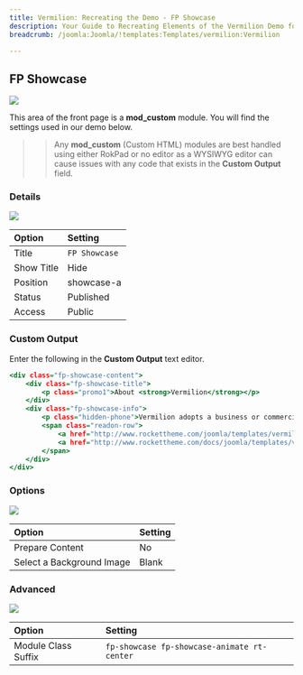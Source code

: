 ```yaml
---
title: Vermilion: Recreating the Demo - FP Showcase
description: Your Guide to Recreating Elements of the Vermilion Demo for Joomla
breadcrumb: /joomla:Joomla/!templates:Templates/vermilion:Vermilion

---
```


FP Showcase
-----

![][demo]

This area of the front page is a **mod_custom** module. You will find the settings used in our demo below.

>> Any **mod_custom** (Custom HTML) modules are best handled using either RokPad or no editor as a WYSIWYG editor can cause issues with any code that exists in the **Custom Output** field.

### Details

![][demo2]

| Option      | Setting       |
| :---------- | :----------   |
| Title       | `FP Showcase` |
| Show Title  | Hide          |
| Position    | showcase-a    |
| Status      | Published     |
| Access      | Public        |

### Custom Output

Enter the following in the **Custom Output** text editor.

~~~ .html
<div class="fp-showcase-content">
    <div class="fp-showcase-title">
        <p class="promo1">About <strong>Vermilion</strong></p>
    </div>
    <div class="fp-showcase-info">
        <p class="hidden-phone">Vermilion adopts a business or commercial centric visual model, with corporate background shades interwoven with configurable, vibrant or brand colors, allowing for an equilibrium between professionalism and artistic allure.</p>
        <span class="readon-row">
            <a href="http://www.rockettheme.com/joomla/templates/vermilion" class="readon">Purchase Vermilion</a>
            <a href="http://www.rockettheme.com/docs/joomla/templates/vermilion" class="readon2">View Documentation</a>
        </span>
    </div>
</div>
~~~

### Options

![][demo3]

| Option                    | Setting     |
| :----------               | :---------- |
| Prepare Content           | No          |
| Select a Background Image | Blank       |

### Advanced

![][demo4]

| Option              | Setting                                     |
| :----------         | :----------                                 |
| Module Class Suffix | `fp-showcase fp-showcase-animate rt-center` |

[demo]: assets/demo_1.jpeg
[demo2]: assets/demo_1a.jpeg
[demo3]: assets/demo_1b.jpeg
[demo4]: assets/demo_1c.jpeg

